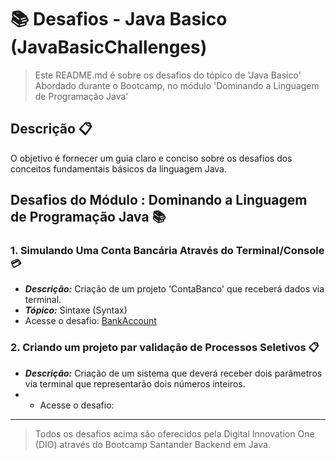 # 📚 Desafios - Java Basico (JavaBasicChallenges)

> Este README.md é sobre os desafios do tópico de 'Java Basico' Abordado durante o Bootcamp, no módulo 'Dominando a Linguagem de Programação Java'

## Descrição 📋

O objetivo é fornecer um guia claro e conciso sobre os desafios dos conceitos fundamentais básicos da linguagem Java.

## Desafios do Módulo : Dominando a Linguagem de Programação Java 📚

### **1. Simulando Uma Conta Bancária Através do Terminal/Console 💳**
- ***Descrição:*** Criação de um projeto 'ContaBanco' que receberá dados via terminal.
- ***Tópico:*** Sintaxe (Syntax)
- Acesse o desafio: [BankAccount](BankAccount)

### **2. Criando um projeto par validação de Processos Seletivos 📋**
- ***Descrição:*** Criação de um sistema que deverá receber dois parâmetros via terminal que representarão dois números inteiros.
- - Acesse o desafio: 

---------------------------
> Todos os desafios acima são oferecidos pela Digital Innovation One (DIO) através do Bootcamp Santander Backend em Java.
